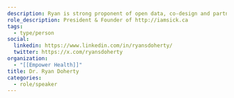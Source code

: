 ```yaml
---
description: Ryan is strong proponent of open data, co-design and partnerships to accelerate innovation and improve our healthcare system. iamsick.ca is a healthcare engagement platform consisting of a fully integrated website and mobile app with a powerful backend. Designed with a system-wide & patient-centered lens, iamsick.ca helps patients across Canada find healthcare services, book appointments online, see walk-in clinic wait-times, and send prescriptions. Ryan will speak about the challenges healthcare system innovators commonly face, and the opportunities that await us all.
role_description: President & Founder of http://iamsick.ca
tags:
  - type/person
social:
  linkedin: https://www.linkedin.com/in/ryansdoherty/
  twitter: https://x.com/ryansdoherty
organization:
  - "[[Empower Health]]"
title: Dr. Ryan Doherty
categories:
  - role/speaker
---
```

